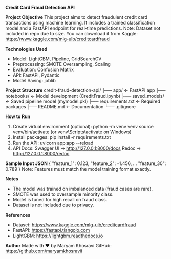 **Credit Card Fraud Detection API**

 **Project Objective**
This project aims to detect fraudulent credit card transactions using machine learning. It includes a trained classification model and a FastAPI endpoint for real-time predictions.
Note: Dataset not included in repo due to size. You can download it from Kaggle:
https://www.kaggle.com/mlg-ulb/creditcardfraud

 **Technologies Used**
- Model: LightGBM, Pipeline, GridSearchCV
- Preprocessing: SMOTE Oversampling, Scaling
- Evaluation: Confusion Matrix
- API: FastAPI, Pydantic
- Model Saving: joblib
  
 **Project Structure**
credit-fraud-detection-api/
├── app/              ← FastAPI app 
├── notebooks/        ← Model development (CreditFraud.ipynb)
├── saved_models/     ← Saved pipeline model (mymodel.pkl)
├── requirements.txt  ← Required packages
├── README.md         ← Documentation
└── .gitignore


 **How to Run**
1. Create virtual environment (optional):
   python -m venv venv
   source venv/bin/activate (or venv\Scripts\activate on Windows)
2. Install packages:
   pip install -r requirements.txt
3. Run the API:
   uvicorn app:app --reload
4. API Docs:
   Swagger UI → http://127.0.0.1:8000/docs
   Redoc → http://127.0.0.1:8000/redoc

   
**Sample Input JSON**
{
  "feature_1": 0.123,
  "feature_2": -1.456,
  ...
  "feature_30": 0.789
}
Note: Features must match the model training format exactly.


**Notes**
- The model was trained on imbalanced data (fraud cases are rare).
- SMOTE was used to oversample minority class.
- Model is tuned for high recall on fraud class.
- Dataset is not included due to privacy.
  
**References**
- Dataset: https://www.kaggle.com/mlg-ulb/creditcardfraud
- FastAPI: https://fastapi.tiangolo.com
- LightGBM: https://lightgbm.readthedocs.io

  
**Author**
Made with ❤️ by Maryam Khosravi
GitHub: https://github.com/maryamkhosravii

